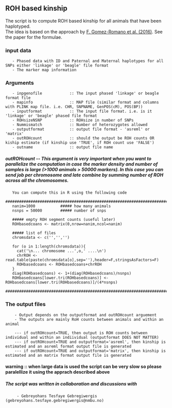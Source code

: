 ## ROH based kinship

The script is to compute ROH based kinship for all animals that have been haplotyped.  
The idea is based on the approach by [F. Gomez-Romano et al. (2016)](http://onlinelibrary.wiley.com/doi/10.1111/jbg.12213/epdf).  See the paper for the formulae.

### input data
       - Phased data with ID and Paternal and Maternal haplotypes for all SNPs either 'linkage' or 'beagle' file format
       - The marker map information

### Arguments
       - inpgenofile            :: The input phased 'linkage' or beagle format file 
       - mapinfo                :: MAP file (similar format and columns with PLINK map file. i.e. CHR, SNPNAME, GenPOS(cM), POS(BP)) 
       - inputformat            :: The input file format. i.e. is it 'linkage' or 'beagle' phased file format
       - ROHsizeNSNP            :: ROHsize in number of SNPs
       - Nummismatch            :: Number of heterozygotes allowed 
       - outputformat           :: output file format - 'asreml' or 'matrix' 
       - outROHcount            :: should the output be ROH counts OR kiship estimate (if kinship use 'TRUE', if ROH count use 'FALSE')
       - outname                :: output file name
       
##### outROHcount -- This argument is very important when you want to parallelize the computation in case the marker density and number of samples is large (>1000 animals > 50000 markers). In this case you can send job per chromosome and late combine by summing number of ROH across all the chromosomes. 
       You can compute this in R using the following code
       ################################################################################################################
       nanim=1000           ##### how many animals
       nsnps = 50000        ##### number of snps
       
       ##### empty ROH segment counts (useful later)
       ROHbasedcoans <- matrix(0,nrow=nanim,ncol=nanim)

       ##### list of files
       chromsdata <- c('','','')

       for (o in 1:length(chromsdata)){
         cat('\n... chromosome ...',o,' ....\n')
         chrROH <-  read.table(paste(chromsdata[o],sep=''),header=F,stringsAsFactors=F)
         ROHbasedcoans <- ROHbasedcoans+chrROH
       }
       diag(ROHbasedcoans) <- 1+(diag(ROHbasedcoans)/nsnps)
       ROHbasedcoans[lower.tri(ROHbasedcoans)] <- ROHbasedcoans[lower.tri(ROHbasedcoans)]/(4*nsnps)
       ####################################################################################################################
       
       
### The output files
        - Output depends on the outputformat and outROHcount arguement 
        - The outputs are mainly RoH counts between animals and within an animal 
        
        --- if outROHcount=TRUE, then output is ROH counts between individual and within an indiividual (outputformat DOES NOT MATTER)
        --- if outROHcount=TRUE and outputformat='asreml', then kinship is estimated and an asreml format output file is generated 
        --- if outROHcount=TRUE and outputformat='matrix', then kinship is estimated and an matrix format output file is generated 
        

#### warning :: when large data is used the script can be very slow so please paralellize it using the apprach described above

##### The script was written in collaboration and discussions with 
         - Gebreyohans Tesfaye Gebregiwergis (gebreyohans.tesfaye.gebregiwergis@nmbu.no)
